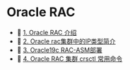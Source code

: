 # Oracle RAC

* 📄 [1. Oracle RAC 介绍](siyuan://blocks/20240131124219-qt7whoo)
* 📄 [2. Oracle rac集群中的IP类型简介](siyuan://blocks/20240131170055-hv17otm)
* 📄 [3. Oracle19c RAC-ASM部署](siyuan://blocks/20240130214424-vl6pjpb)
* 📄 [4. Oracle RAC 集群 crsctl 常用命令](siyuan://blocks/20240131173132-9tt486e)

‍
